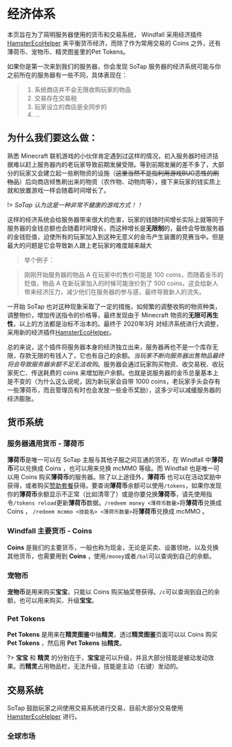 # 经济体系
本页旨在为了简明服务器使用的货币和交易系统， Windfall 采用经济插件 [HamsterEcoHelper][1] 来平衡货币经济，而除了作为常用交易的 Coins 之外，还有薄荷币、宠物币、精灵图鉴里的Pet Tokens。

如果你是第一次来到我们的服务器，你会发现 SoTap 服务器的经济系统可能与你之前所在的服务器有一些不同，具体表现在：
> 1. 系统商店并不会无限收购玩家的物品
> 2. 交易存在交易税
> 3. 玩家设立的商店是全同步的
> 4. ...

## 为什么我们要这么做：

熟悉 Minecraft 联机游戏的小伙伴肯定遇到过这样的情况，初入服务器时经济拮据难以赶上服务器内的老玩家导致前期发展受限。等到前期发展的差不多了，大部分的玩家又会建立起一些刷物资的设施（~~这里当然不是指利用游戏BUG恶性的刷物品~~）后向商店倾售刷出来的物资（农作物、动物肉等），接下来玩家的钱实质上就和放置游戏一样会随着时间增长了。

!> *SoTap 认为这是一种非常不健康的游戏方式！！*

这样的经济系统会给服务器带来很大的危害，玩家的钱随时间增长实际上就等同于服务器的金钱总额也会随着时间增长，而这种增长是**无限制**的，最终会导致服务器的金钱贬值，迫使所有的玩家加入到这种无意义的金币产生装置的竞赛当中。但是最大的问题是它会导致新人跟上老玩家的难度越来越大


> 举个例子：

> 刚刚开始服务器的物品 A 在玩家中的售价可能是 100 coins，而随着金币的贬值，物品 A 在新玩家加入的时候可能涨价到了 500 coins，这会给新人带来经济压力，减少他们在服务器的参与感，最终导致新人的流失。


一开始 SoTap 也对这种现象采取了一定的措施，如频繁的调整收购的物资种类，调整物价，增加传送指令的价格等，最终发现由于 Minecraft 物资的**无限可再生性**，以上的方法都是治标不治本的。最终于 2020年3月 对经济系统进行大调整，采用新的经济插件[HamsterEcoHelper][1]。

总的来说，这个插件将服务器本身的经济独立出来，服务器再也不是一个库存无限，存款无限的有钱人了，它也有自己的余额。*当玩家不断向服务器出售物品最终将会导致服务器余额不足无法收购*。服务器会通过玩家购买物资、收交易税、收玩家死亡、传送耗费的 coins 来增加账户余额。也就是说服务器的金币总量基本上是不变的（为什么这么说呢，因为新玩家会自带 1000 coins，老玩家手头会存有一些薄荷币，而且管理员有时也会发放一些金币奖励），这多少可以减缓服务器的经济膨胀。

## 货币系统
### 服务器通用货币 - 薄荷币
**薄荷币**是唯一可以在 SoTap 主服与其他子服之间互通的货币，在 Windfall 中**薄荷币**可以兑换成 Coins ，也可以用来兑换 mcMMO 等级。而 Windfall 也是唯一可以用 Coins 购买**薄荷币**的服务器。除了以上途径外，**薄荷币** 也可以在活动奖励中获得，或者购买[赞助套餐][2]获得。要查询**薄荷币**余额可以使用`/tokens`，如果你发现你的**薄荷币**余额显示不正常（比如清零了）或是你要兑换**薄荷币**，请先使用指令`/tokens reload`更新**薄荷币**数据。`/redeem money <薄荷币数量>`将**薄荷币**兑换成 Coins ， `/redeem mcmmo <技能名> <薄荷币数量>`将**薄荷币**兑换成 mcMMO 。 

### Windfall 主要货币 - Coins
**Coins** 是我们的主要货币，一般也称为现金，无论是买卖、设置领地，以及兑换其他货币，也需要用到 **Coins** ，使用`/money`或者`/bal`可以查询到自己的余额。

### 宠物币
**宠物币**是用来购买**宝宝**，只能以 Coins 购买抽奖卷获得。`/c`可以查询到自己的余额，也可以用来购买、升级**宝宝**。

### Pet Tokens
**Pet Tokens** 是用来在**精灵图鉴**中抽**精灵**，透过**精灵图鉴**页面可以以 Coins 购买 **Pet Tokens** ，然后用 **Pet Tokens** 抽**精灵**。

?> **宝宝** 和 **精灵** 的分别在于，**宝宝**是可以升级，并且大部分技能是被动发动效果。而**精灵**占用物品栏，无法升级，技能是主动（右键）发动的。

## 交易系统
SoTap 鼓励玩家之间使用交易系统进行交易，目前大部分交易使用 [HamsterEcoHelper][1] 进行。

### 全球市场



[1]:/plugins/hamsterecohelper-guide.md
[2]:/extra.md
